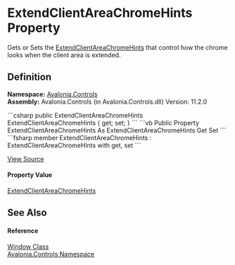 # ExtendClientAreaChromeHints Property


Gets or Sets the <a href="T_Avalonia_Platform_ExtendClientAreaChromeHints">ExtendClientAreaChromeHints</a> that control how the chrome looks when the client area is extended.



## Definition
**Namespace:** <a href="N_Avalonia_Controls">Avalonia.Controls</a>  
**Assembly:** Avalonia.Controls (in Avalonia.Controls.dll) Version: 11.2.0

<Tabs groupId="api-code-preview">
<TabItem value="csharp" label="C#">
```csharp
public ExtendClientAreaChromeHints ExtendClientAreaChromeHints { get; set; }
```
</TabItem>
<TabItem value="vb" label="VB">
```vb
Public Property ExtendClientAreaChromeHints As ExtendClientAreaChromeHints
	Get
	Set
```
</TabItem>
<TabItem value="fsharp" label="F#">
```fsharp
member ExtendClientAreaChromeHints : ExtendClientAreaChromeHints with get, set
```
</TabItem>
</Tabs>



<a href="https://github.com/AvaloniaUI/Avalonia/tree/master/src/Avalonia.Controls/Window.cs#L306" title="View the source code">View Source</a>



#### Property Value
<a href="T_Avalonia_Platform_ExtendClientAreaChromeHints">ExtendClientAreaChromeHints</a>

## See Also


#### Reference
<a href="T_Avalonia_Controls_Window">Window Class</a>  
<a href="N_Avalonia_Controls">Avalonia.Controls Namespace</a>  

